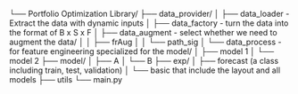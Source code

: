 └── Portfolio Optimization Library/
    ├── data_provider/
    │   ├── data_loader - Extract the data with dynamic inputs
    │   ├── data_factory - turn the data into the format of B x S x F
    │   ├── data_augment - select whether we need to augment the data/
    │   │   ├── frAug
    │   │   └── path_sig
    │   └── data_process - for feature engineering specialized for the model/
    │       ├── model 1
    │       └── model 2
    ├── model/
    │   ├── A
    │   └── B
    ├── exp/
    │   ├── forecast (a class including train, test, validation)
    │   └── basic that include the layout and all models
    ├── utils
    └── main.py